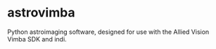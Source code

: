 # astrovimba
Python astroimaging software, designed for use with the Allied Vision Vimba SDK and indi.
